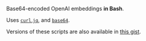 <!-- SPDX-License-Identifier: 0BSD -->

Base64-encoded OpenAI embeddings **in Bash**.

Uses
[`curl`](https://curl.se/docs/manpage.html),[`jq`](https://stedolan.github.io/jq/manual/),
and [`base64`](https://linux.die.net/man/1/base64).

Versions of these scripts are also available in [this
gist](https://gist.github.com/EliahKagan/97e4b60c5c77f062c41e34bd42ec75f8).
